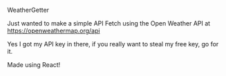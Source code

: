WeatherGetter

Just wanted to make a simple API Fetch using the Open Weather API at https://openweathermap.org/api

Yes I got my API key in there, if you really want to steal my free key, go for it.

Made using React!

